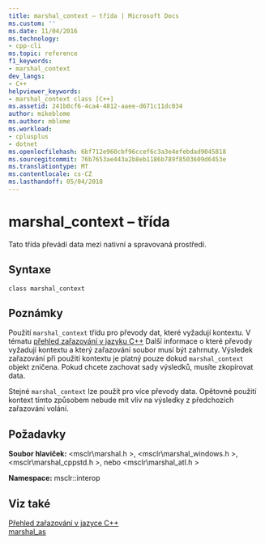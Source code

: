 ```yaml
---
title: marshal_context – třída | Microsoft Docs
ms.custom: ''
ms.date: 11/04/2016
ms.technology:
- cpp-cli
ms.topic: reference
f1_keywords:
- marshal_context
dev_langs:
- C++
helpviewer_keywords:
- marshal_context class [C++]
ms.assetid: 241b0cf6-4ca4-4812-aaee-d671c11dc034
author: mikeblome
ms.author: mblome
ms.workload:
- cplusplus
- dotnet
ms.openlocfilehash: 6bf712e960cbf96ccef6c3a3e4efebdad9045818
ms.sourcegitcommit: 76b7653ae443a2b8eb1186b789f8503609d6453e
ms.translationtype: MT
ms.contentlocale: cs-CZ
ms.lasthandoff: 05/04/2018
---
```

# <a name="marshalcontext-class"></a>marshal_context – třída
Tato třída převádí data mezi nativní a spravovaná prostředí.  
  
## <a name="syntax"></a>Syntaxe  
  
```  
class marshal_context  
```  
  
## <a name="remarks"></a>Poznámky  
 Použití `marshal_context` třídu pro převody dat, které vyžadují kontextu. V tématu [přehled zařazování v jazyku C++](../dotnet/overview-of-marshaling-in-cpp.md) Další informace o které převody vyžadují kontextu a který zařazování soubor musí být zahrnuty. Výsledek zařazování při použití kontextu je platný pouze dokud `marshal_context` objekt zničena. Pokud chcete zachovat sady výsledků, musíte zkopírovat data.  
  
 Stejné `marshal_context` lze použít pro více převody data. Opětovné použití kontext tímto způsobem nebude mít vliv na výsledky z předchozích zařazování volání.  
  
## <a name="requirements"></a>Požadavky  
 **Soubor hlaviček:** \<msclr\marshal.h >, \<msclr\marshal_windows.h >, \<msclr\marshal_cppstd.h >, nebo \<msclr\marshal_atl.h >  
  
 **Namespace:** msclr::interop  
  
## <a name="see-also"></a>Viz také  
 [Přehled zařazování v jazyce C++](../dotnet/overview-of-marshaling-in-cpp.md)   
 [marshal_as](../dotnet/marshal-as.md)